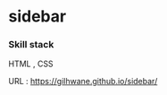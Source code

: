 # sidebar

### Skill stack
HTML , CSS

URL : https://gilhwane.github.io/sidebar/

<!-- 
 image URL
![home](https://user-images.githubusercontent.com/63918911/98238195-5c18df00-1fa9-11eb-8511-e3500445e405.png)

--!>
